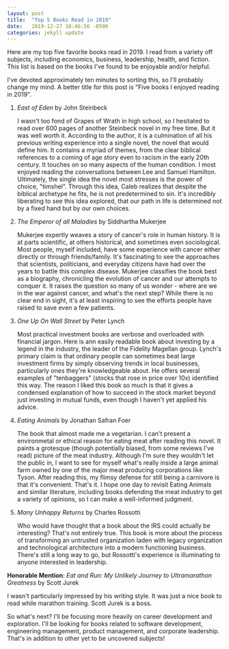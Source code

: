 ```yaml
---
layout: post
title:  "Top 5 Books Read in 2019"
date:   2019-12-27 10:46:56 -0500
categories: jekyll update
---
```

Here are my top five favorite books read in 2019. I read from a variety off subjects, including economics, business, leadership, health, and fiction. This list is based on the books I've found to be enjoyable and/or helpful.

I've devoted approximately ten minutes to sorting this, so I'll probably change my mind. A better title for this post is "Five books I enjoyed reading in 2019".

1. _East of Eden_ by John Steinbeck

   I wasn't too fond of Grapes of Wrath in high school, so I hesitated to read over 600 pages of another Steinbeck novel in my free time. But it was well worth it. According to the author, it is a culmination of all his previous writing experience into a single novel, the novel that would define him. It contains a myriad of themes, from the clear biblical references to a coming of age story even to racism in the early 20th century. It touches on so many aspects of the human condition. I most enjoyed reading the conversations between Lee and Samuel Hamilton. Ultimately, the single idea the novel most stresses is the power of choice, "timshel". Through this idea, Caleb realizes that despite the biblical archetype he fits, he is not predetermined to sin. It's incredibly liberating to see this idea explored, that our path in life is determined not by a fixed hand but by our own choices.

2. _The Emperor of all Maladies_ by Siddhartha Mukerjee

   Mukerjee expertly weaves a story of cancer's role in human history. It is at parts scientific, at others historical, and sometimes even sociological. Most people, myself included, have some experience with cancer either directly or through friends/family. It's fascinating to see the approaches that scientists, politicians, and everyday citizens have had over the years to battle this complex disease. Mukerjee classifies the book best as a biography, chronicling the evolution of cancer and our attempts to conquer it. It raises the question so many of us wonder - where are we in the war against cancer, and what's the next step? While there is no clear end in sight, it's at least inspiring to see the efforts people have raised to save even a few patients.

3. _One Up On Wall Street_ by Peter Lynch

   Most practical investment books are verbose and overloaded with financial jargon. Here is ann easily readable book about investing by a legend in the industry, the leader of the Fidelity Magellan group. Lynch's primary claim is that ordinary people can sometimes beat large investment firms by simply observing trends in local businesses, particularly ones they're knowledgeable about. He offers several examples of "tenbaggers" (stocks that rose in price over 10x) identified this way. The reason I liked this book so much is that it gives a condensed explanation of how to succeed in the stock market beyond just investing in mutual funds, even though I haven't yet applied his advice.

4. _Eating Animals_ by Jonathan Safran Foer

   The book that almost made me a vegetarian. I can't present a environmetal or ethical reason for eating meat after reading this novel. It paints a grotesque (though potentially biased, from some reviews I've read) picture of the meat industry. Although I'm sure they wouldn't let the public in, I want to see for myself what's really inside a large animal farm owned by one of the major meat producing corporations like Tyson. After reading this, my flimsy defense for still being a carnivore is that it's convenient. That's it. I hope one day to revisit Eating Animals and similar literature, including books defending the meat industry to get a variety of opinions, so I can make a well-informed judgment.

5. _Many Unhappy Returns_ by Charles Rossotti

   Who would have thought that a book about the IRS could actually be interesting? That's not entirely true. This book is more about the process of transforming an untrusted organization laden with legacy organization and technological architecture into a modern functioning business. There's still a long way to go, but Rossotti's experience is illuminating to anyone interested in leadership.


**Honorable Mention**: _Eat and Run: My Unlikely Journey to Ultramarathon Greatness_ by Scott Jurek

I wasn't particularly impressed by his writing style. It was just a nice book to read while marathon training. Scott Jurek is a boss.

So what's next? I'll be focusing more heavily on career development and exploration. I'll be looking for books related to software development, engineering management, product management, and corporate leadership. That's in addition to other yet to be uncovered subjects!
